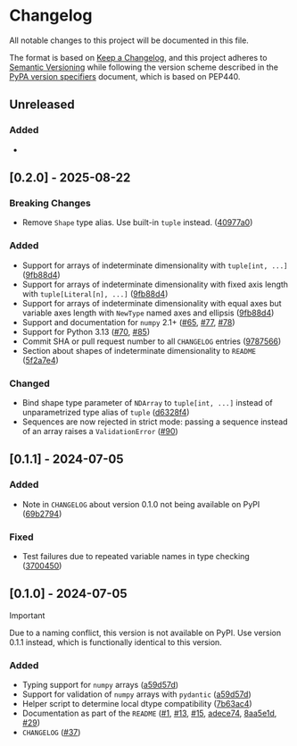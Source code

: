 # Changelog

All notable changes to this project will be documented in this file.

The format is based on [Keep a Changelog](https://keepachangelog.com/en/1.1.0/),
and this project adheres to [Semantic Versioning](https://semver.org/spec/v2.0.0.html) while following the version scheme described in the [PyPA version specifiers](https://packaging.python.org/en/latest/specifications/version-specifiers/#version-specifiers) document, which is based on PEP440.

## Unreleased

### Added

-

## [0.2.0] - 2025-08-22

### Breaking Changes

- Remove `Shape` type alias. Use built-in `tuple` instead. ([40977a0](https://github.com/MilanStaffehl/numdantic/commit/40977a0633c5a6e564306853bc9ab91a769c727c))

### Added

- Support for arrays of indeterminate dimensionality with `tuple[int, ...]` ([9fb88d4](https://github.com/MilanStaffehl/numdantic/commit/9fb88d49012974f6b099a8e8ef29ec3346c6a4f1))
- Support for arrays of indeterminate dimensionality with fixed axis length with `tuple[Literal[n], ...]` ([9fb88d4](https://github.com/MilanStaffehl/numdantic/commit/9fb88d49012974f6b099a8e8ef29ec3346c6a4f1))
- Support for arrays of indeterminate dimensionality with equal axes but variable axes length with `NewType` named axes and ellipsis ([9fb88d4](https://github.com/MilanStaffehl/numdantic/commit/9fb88d49012974f6b099a8e8ef29ec3346c6a4f1))
- Support and documentation for `numpy` 2.1+ ([#65](https://github.com/MilanStaffehl/numdantic/pull/65), [#77](https://github.com/MilanStaffehl/numdantic/pull/77), [#78](https://github.com/MilanStaffehl/numdantic/pull/78))
- Support for Python 3.13 ([#70](https://github.com/MilanStaffehl/numdantic/pull/70), [#85](https://github.com/MilanStaffehl/numdantic/pull/85))
- Commit SHA or pull request number to all `CHANGELOG` entries ([9787566](https://github.com/MilanStaffehl/numdantic/commit/9787566fb3f282e213383566a6d7da844829d703))
- Section about shapes of indeterminate dimensionality to `README` ([5f2a7e4](https://github.com/MilanStaffehl/numdantic/commit/5f2a7e43fae0e918c0b31d65995f0f1a9cc8d67d))

### Changed

- Bind shape type parameter of `NDArray` to `tuple[int, ...]` instead of unparametrized type alias of `tuple` ([d6328f4](https://github.com/MilanStaffehl/numdantic/commit/d6328f49179c8a0c30862a28ab11fd4299f48453))
- Sequences are now rejected in strict mode: passing a sequence instead of an array raises a `ValidationError` ([#90](https://github.com/MilanStaffehl/numdantic/pull/90))

## [0.1.1] - 2024-07-05

### Added

- Note in `CHANGELOG` about version 0.1.0 not being available on PyPI ([69b2794](https://github.com/MilanStaffehl/numdantic/commit/69b27948b87f2b599442396a650055557dc461d2))

### Fixed

- Test failures due to repeated variable names in type checking ([3700450](https://github.com/MilanStaffehl/numdantic/commit/3700450547f719a33d97157e7172e7ac7c95e8eb))

## [0.1.0] - 2024-07-05

> [!IMPORTANT]
>
> Due to a naming conflict, this version is not available on PyPI. Use version 0.1.1 instead, which is functionally identical to this version.

### Added

- Typing support for `numpy` arrays ([a59d57d](https://github.com/MilanStaffehl/numdantic/commit/a59d57dd1a2bfc153be694b8bd3953f9bb55715d))
- Support for validation of `numpy` arrays with `pydantic` ([a59d57d](https://github.com/MilanStaffehl/numdantic/commit/a59d57dd1a2bfc153be694b8bd3953f9bb55715d))
- Helper script to determine local dtype compatibility ([7b63ac4](https://github.com/MilanStaffehl/numdantic/commit/7b63ac45766c13d660786d7b5b8e189a4b4bab3c))
- Documentation as part of the `README` ([#1](https://github.com/MilanStaffehl/numdantic/pull/1), [#13](https://github.com/MilanStaffehl/numdantic/pull/13), [#15](https://github.com/MilanStaffehl/numdantic/pull/15), [adece74](https://github.com/MilanStaffehl/numdantic/commit/adece74c8291488eb659e9a11262bfb6817cab58), [8aa5e1d](https://github.com/MilanStaffehl/numdantic/commit/8aa5e1d2439c5a06f9a19a285c4b86a004c9a35d), [#29](https://github.com/MilanStaffehl/numdantic/pull/29))
- `CHANGELOG` ([#37](https://github.com/MilanStaffehl/numdantic/pull/37))
